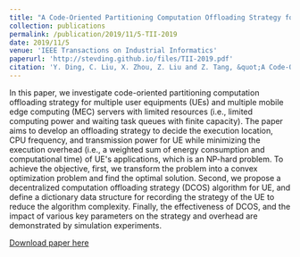 ```yaml
---
title: "A Code-Oriented Partitioning Computation Offloading Strategy for Multiple Users and Multiple Mobile Edge Computing Servers"
collection: publications
permalink: /publication/2019/11/5-TII-2019
date: 2019/11/5
venue: 'IEEE Transactions on Industrial Informatics'
paperurl: 'http://stevding.github.io/files/TII-2019.pdf'
citation: 'Y. Ding, C. Liu, X. Zhou, Z. Liu and Z. Tang, &quot;A Code-Oriented Partitioning Computation Offloading Strategy for Multiple Users and Multiple Mobile Edge Computing Servers,&quot; in IEEE Transactions on Industrial Informatics. doi: 10.1109/TII.2019.2951206'
---
```

In this paper, we investigate code-oriented partitioning computation offloading strategy for multiple user equipments (UEs) and multiple mobile edge computing (MEC) servers with limited resources (i.e., limited computing power and waiting task queues with finite capacity). The paper aims to develop an offloading strategy to decide the execution location, CPU frequency, and transmission power for UE while minimizing the execution overhead (i.e., a weighted sum of energy consumption and computational time) of UE's applications, which is an NP-hard problem. To achieve the objective, first, we transform the problem into a convex optimization problem and find the optimal solution. Second, we propose a decentralized computation offloading strategy (DCOS) algorithm for UE, and define a dictionary data structure for recording the strategy of the UE to reduce the algorithm complexity. Finally, the effectiveness of DCOS, and the impact of various key parameters on the strategy and overhead are demonstrated by simulation experiments.

[Download paper here](https://ieeexplore.ieee.org/document/8891795)

